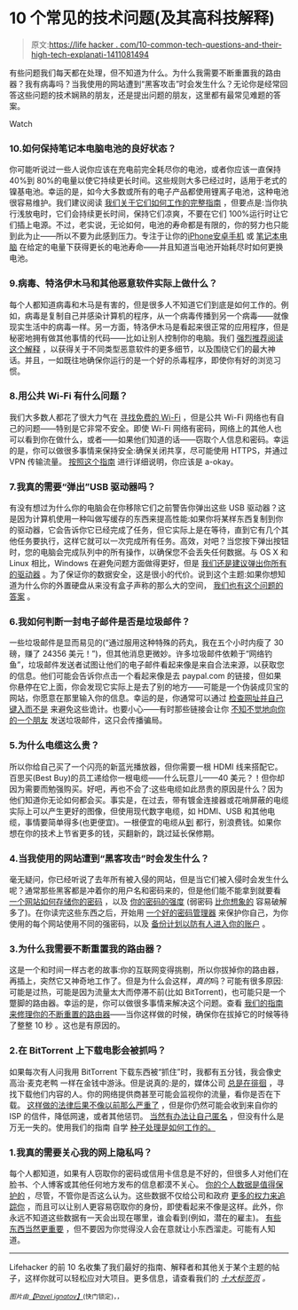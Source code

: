 # 10 个常见的技术问题(及其高科技解释)

> 原文:[https://life hacker . com/10-common-tech-questions-and-their-high-tech-explanati-1411081494](https://lifehacker.com/10-common-tech-questions-and-their-high-tech-explanati-1411081494)

有些问题我们每天都在处理，但不知道为什么。为什么我需要不断重置我的路由器？我有病毒吗？当我使用的网站遭到“黑客攻击”时会发生什么？无论你是经常回答这些问题的技术娴熟的朋友，还是提出问题的朋友，这里都有最常见难题的答案。

Watch

### 10.如何保持笔记本电脑电池的良好状态？

你可能听说过一些人说你应该在充电前完全耗尽你的电池，或者你应该一直保持 40%到 80%的电量以使它持续更长时间。这些规则大多已经过时，适用于老式的镍基电池。幸运的是，如今大多数或所有的电子产品都使用锂离子电池，这种电池很容易维护。我们建议阅读 [我们关于它们如何工作的完整指南](https://lifehacker.com/how-often-should-i-charge-my-gadgets-battery-to-prolong-5875162) ，但要点是:当你执行浅放电时，它们会持续更长时间，保持它们凉爽，不要在它们 100%运行时让它们插上电源。不过，老实说，无论如何，电池的寿命都是有限的，你的努力也只能到此为止——所以不要为此感到压力。专注于让你的[iPhone](http://lifehacker.com/how-to-improve-your-iphones-battery-life-5859413)[安卓手机](http://lifehacker.com/how-to-get-better-battery-life-from-your-android-phone-5795796) 或 [笔记本电脑](http://lifehacker.com/how-to-maximize-the-battery-life-of-your-windows-laptop-5566020) 在给定的电量下获得更长的电池寿命——并且知道当电池开始耗尽时如何更换电池。

### 9.病毒、特洛伊木马和其他恶意软件实际上做什么？

每个人都知道病毒和木马是有害的，但是很多人不知道它们到底是如何工作的。例如，病毒是复制自己并感染计算机的程序，从一个病毒传播到另一个病毒——就像现实生活中的病毒一样。另一方面，特洛伊木马是看起来很正常的应用程序，但是秘密地拥有做其他事情的代码——比如让别人控制你的电脑。我们 [强烈推荐阅读这个解释](https://lifehacker.com/what-s-the-difference-between-viruses-trojans-worms-5560443) ，以获得关于不同类型恶意软件的更多细节，以及围绕它们的最大神话。并且，一如既往地确保你运行的是一个好的杀毒程序，即使你有好的浏览习惯。

### 8.用公共 Wi-Fi 有什么问题？

我们大多数人都花了很大力气在 [寻找免费的 Wi-Fi](https://lifehacker.com/top-10-ways-to-get-free-wi-fi-anywhere-you-go-5918856) ，但是公共 Wi-Fi 网络也有自己的问题——特别是它非常不安全。即使 Wi-Fi 网络有密码，网络上的其他人也可以看到你在做什么，或者——如果他们知道的话——窃取个人信息和密码。幸运的是，你可以做很多事情来保持安全:确保关闭共享，尽可能使用 HTTPS，并通过 VPN 传输流量。 [按照这个指南](https://lifehacker.com/how-to-stay-safe-on-public-wi-fi-networks-5576927) 进行详细说明，你应该是 a-okay。

### 7.我真的需要“弹出”USB 驱动器吗？

有没有想过为什么你的电脑会在你移除它们之前警告你弹出这些 USB 驱动器？这是因为计算机使用一种叫做写缓存的东西来提高性能:如果你将某样东西复制到你的驱动器，它会告诉你它已经完成了任务，但它实际上是在等待，直到它有几个其他任务要执行，这样它就可以一次完成所有任务。高效，对吧？当您按下弹出按钮时，您的电脑会完成队列中的所有操作，以确保您不会丢失任何数据。与 OS X 和 Linux 相比，Windows 在避免问题方面做得更好，但是 [我们还是建议弹出你所有的驱动器](https://lifehacker.com/do-i-really-need-to-eject-usb-drives-before-removing-th-5863810) 。为了保证你的数据安全，这是很小的代价。说到这个主题:如果你想知道为什么你的外置硬盘从来没有盒子声称的那么大的空间， [我们也有这个问题的答案](http://lifehacker.com/why-doesnt-my-new-hard-drive-show-the-right-amount-of-s-5950506) 。

### 6.我如何判断一封电子邮件是否是垃圾邮件？

一些垃圾邮件是显而易见的(“通过服用这种特殊的药丸，我在五个小时内瘦了 30 磅，赚了 24356 美元！”)，但其他消息更微妙。许多垃圾邮件依赖于“网络钓鱼”，垃圾邮件发送者试图让他们的电子邮件看起来像是来自合法来源，以获取您的信息。他们可能会告诉你点击一个看起来像是去 paypal.com 的链接，但如果你悬停在它上面，你会发现它实际上是去了别的地方——可能是一个伪装成贝宝的网站，你愿意在那里输入你的信息。幸运的是，你通常可以通过 [检查网址并自己键入而不是](http://lifehacker.com/how-to-boost-your-phishing-detection-skills-and-avoid-e-5873050#_ga=1.240950539.98392234.1438719319) 来避免这些诡计。也要小心——有时那些链接会让你 [不知不觉地向你的一个朋友](http://lifehacker.com/how-can-i-find-out-why-my-email-account-just-spammed-my-5875848) 发送垃圾邮件，这只会传播骗局。

### 5.为什么电缆这么贵？

所以你给自己买了一个闪亮的新蓝光播放器，但你需要一根 HDMI 线来搭配它。百思买(Best Buy)的员工递给你一根电缆——什么玩意儿——40 美元？！但你却因为需要而勉强购买。好吧，再也不会了:这些电缆如此昂贵的原因是什么？因为他们知道你无论如何都会买。事实是，在过去，带有镀金连接器或花哨屏蔽的电缆实际上可以产生更好的图像，但使用现代数字电缆，如 HDMI、USB 和其他电缆，事情要简单得多(也更便宜)。一根便宜的电缆从[到](http://lifehacker.com/why-you-should-never-pay-more-than-10-for-hdmi-cables-5506219) 都行，别浪费钱。如果你想在你的技术上节省更多的钱，买翻新的，跳过延长保修期。

### 4.当我使用的网站遭到“黑客攻击”时会发生什么？

毫无疑问，你已经听说了去年所有被入侵的网站，但是当它们被入侵时会发生什么呢？通常那些黑客都是冲着你的用户名和密码来的，但是他们能不能拿到就要看 [一个网站如何存储你的密码](http://lifehacker.com/how-your-passwords-are-stored-on-the-internet-and-when-5919918#_ga=1.136025657.98392234.1438719319) ，以及 [你的密码的强度](http://lifehacker.com/the-only-secure-password-is-the-one-you-can-t-remember-5785420) (弱密码 [比你想象的](http://lifehacker.com/how-i-d-hack-your-weak-passwords-5505400) 容易破解多了)。在你读完这些东西之后，开始用 [一个好的密码管理器](https://lifehacker.com/the-easy-any-browser-any-os-password-solution-5483119#_ga=1.136025657.98392234.1438719319) 来保护你自己，为你使用的每个网站使用不同的强密码，以及 [备份计划以防有人进入你的账户](http://lifehacker.com/strong-passwords-arent-enough-how-to-to-ensure-the-app-5932501#_ga=1.136025657.98392234.1438719319) 。

### 3.为什么我需要不断重置我的路由器？

这是一个和时间一样古老的故事:你的互联网变得挑剔，所以你拔掉你的路由器，再插上，突然它又神奇地工作了。但是为什么会这样，*真的*吗？可能有很多原因:可能是过热，可能是因为流量太大而停滞不前(比如 BitTorrent)，也可能只是一个蹩脚的路由器。幸运的是，你可以做很多事情来解决这个问题。查看 [我们的指南来修理你的不断重置的路由器](https://lifehacker.com/why-do-i-have-to-keep-resetting-my-router-and-how-can-5910788)——当你这样做的时候，确保你在拔掉它的时候等待了整整 10 秒 。这也是有原因的。

### 2.在 BitTorrent 上下载电影会被抓吗？

如果每次有人问我用 BitTorrent 下载东西被“抓住”时，我都有五分钱，我会像史高治·麦克老鸭 一样在金钱中游泳。但是说真的:是的，媒体公司 [总是在徘徊](https://lifehacker.com/what-does-my-internet-provider-see-when-im-downloading-5870042) ，寻找下载他们内容的人。你的网络提供商甚至可能会监视你的流量，看你是否在下载。 [这样做的法律后果不像以前那么严重了](https://lifehacker.com/the-copyright-alert-system-how-the-new-six-strikes-a-5986961) ，但是你仍然可能会收到来自你的 ISP 的信件，降低网速，或者其他惩罚。 [当然有办法让自己匿名](http://lifehacker.com/how-do-i-torrent-safely-now-that-demonoid-is-down-5936938) ，但没有什么是万无一失的。使用我们的指南 自学 [种子处理是如何工作的。](https://lifehacker.com/what-does-my-internet-provider-see-when-im-downloading-5870042)

### 1.我真的需要关心我的网上隐私吗？

每个人都知道，如果有人窃取你的密码或信用卡信息是不好的，但很多人对他们在脸书、个人博客或其他任何地方发布的信息都漠不关心。 [你的个人数据是值得保护的](https://lifehacker.com/why-you-should-care-about-and-defend-your-privacy-5904966) ，尽管，不管你是否这么认为。这些数据不仅给公司和政府 [更多的权力来追踪你](http://lifehacker.com/everyones-trying-to-track-what-you-do-on-the-web-heres-5887140) ，而且可以让别人更容易窃取你的身份，即使看起来不像是这样。此外，你永远不知道这些数据有一天会出现在哪里，谁会看到(例如，潜在的雇主)。 [有些东西当然更重要](http://lifehacker.com/what-online-privacy-stuff-should-i-actually-care-about-531838041) ，但不要因为你觉得没人会在意就让小东西溜走。可能有人知道。

* * *

Lifehacker 的前 10 名收集了我们最好的指南、解释者和其他关于某个主题的帖子，这样你就可以轻松应对大项目。更多信息，请查看我们的 [*十大标签页*](http://lifehacker.com/tag/lifehacker-top-10) *。*

*<small>图片由</small>*[*<small>【Pavel ignatov】</small>*](http://www.shutterstock.com/pic.mhtml?id=107248619&src=id)<small>(快门锁定)，，</small>